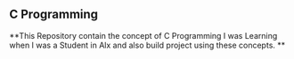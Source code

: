 ## C Programming


**This Repository contain the concept of C Programming I was Learning when I was a Student in Alx and also build project using these concepts. **
